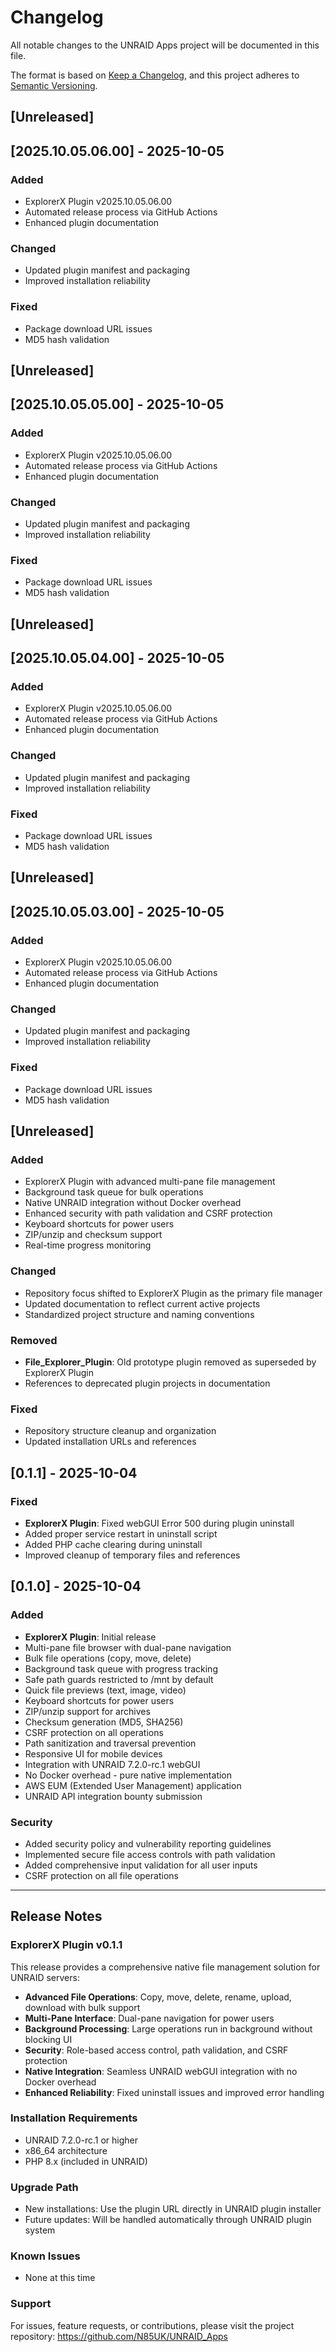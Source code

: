 # Changelog

All notable changes to the UNRAID Apps project will be documented in this file.

The format is based on [Keep a Changelog](https://keepachangelog.com/en/1.0.0/),
and this project adheres to [Semantic Versioning](https://semver.org/spec/v2.0.0.html).

## [Unreleased]

## [2025.10.05.06.00] - 2025-10-05

### Added
- ExplorerX Plugin v2025.10.05.06.00
- Automated release process via GitHub Actions
- Enhanced plugin documentation

### Changed
- Updated plugin manifest and packaging
- Improved installation reliability

### Fixed
- Package download URL issues
- MD5 hash validation

## [Unreleased]

## [2025.10.05.05.00] - 2025-10-05

### Added
- ExplorerX Plugin v2025.10.05.06.00
- Automated release process via GitHub Actions
- Enhanced plugin documentation

### Changed
- Updated plugin manifest and packaging
- Improved installation reliability

### Fixed
- Package download URL issues
- MD5 hash validation

## [Unreleased]

## [2025.10.05.04.00] - 2025-10-05

### Added
- ExplorerX Plugin v2025.10.05.06.00
- Automated release process via GitHub Actions
- Enhanced plugin documentation

### Changed
- Updated plugin manifest and packaging
- Improved installation reliability

### Fixed
- Package download URL issues
- MD5 hash validation

## [Unreleased]

## [2025.10.05.03.00] - 2025-10-05

### Added
- ExplorerX Plugin v2025.10.05.06.00
- Automated release process via GitHub Actions
- Enhanced plugin documentation

### Changed
- Updated plugin manifest and packaging
- Improved installation reliability

### Fixed
- Package download URL issues
- MD5 hash validation

## [Unreleased]

### Added
- ExplorerX Plugin with advanced multi-pane file management
- Background task queue for bulk operations
- Native UNRAID integration without Docker overhead
- Enhanced security with path validation and CSRF protection
- Keyboard shortcuts for power users
- ZIP/unzip and checksum support
- Real-time progress monitoring

### Changed
- Repository focus shifted to ExplorerX Plugin as the primary file manager
- Updated documentation to reflect current active projects
- Standardized project structure and naming conventions

### Removed
- **File_Explorer_Plugin**: Old prototype plugin removed as superseded by ExplorerX Plugin
- References to deprecated plugin projects in documentation

### Fixed
- Repository structure cleanup and organization
- Updated installation URLs and references

## [0.1.1] - 2025-10-04

### Fixed
- **ExplorerX Plugin**: Fixed webGUI Error 500 during plugin uninstall
- Added proper service restart in uninstall script
- Added PHP cache clearing during uninstall
- Improved cleanup of temporary files and references

## [0.1.0] - 2025-10-04

### Added
- **ExplorerX Plugin**: Initial release
- Multi-pane file browser with dual-pane navigation
- Bulk file operations (copy, move, delete)
- Background task queue with progress tracking
- Safe path guards restricted to /mnt by default
- Quick file previews (text, image, video)
- Keyboard shortcuts for power users
- ZIP/unzip support for archives
- Checksum generation (MD5, SHA256)
- CSRF protection on all operations
- Path sanitization and traversal prevention
- Responsive UI for mobile devices
- Integration with UNRAID 7.2.0-rc.1 webGUI
- No Docker overhead - pure native implementation
- AWS EUM (Extended User Management) application
- UNRAID API integration bounty submission

### Security
- Added security policy and vulnerability reporting guidelines
- Implemented secure file access controls with path validation
- Added comprehensive input validation for all user inputs
- CSRF protection on all file operations

---

## Release Notes

### ExplorerX Plugin v0.1.1
This release provides a comprehensive native file management solution for UNRAID servers:

- **Advanced File Operations**: Copy, move, delete, rename, upload, download with bulk support
- **Multi-Pane Interface**: Dual-pane navigation for power users
- **Background Processing**: Large operations run in background without blocking UI
- **Security**: Role-based access control, path validation, and CSRF protection
- **Native Integration**: Seamless UNRAID webGUI integration with no Docker overhead
- **Enhanced Reliability**: Fixed uninstall issues and improved error handling

### Installation Requirements
- UNRAID 7.2.0-rc.1 or higher
- x86_64 architecture
- PHP 8.x (included in UNRAID)

### Upgrade Path
- New installations: Use the plugin URL directly in UNRAID plugin installer
- Future updates: Will be handled automatically through UNRAID plugin system

### Known Issues
- None at this time

### Support
For issues, feature requests, or contributions, please visit the project repository:
https://github.com/N85UK/UNRAID_Apps
